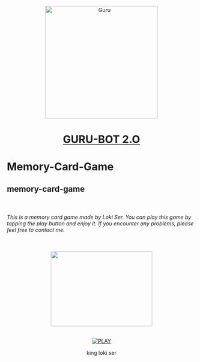 <p align="center">  
  <a href="https://youtu.be/WcA7GZuaN0A">
    <img alt="Guru" height="300" src="https://f.uguu.se/wEOLHZLU.jpg">
    <h1 align="center">GURU-BOT 2.O</h1>
  </a>






# Memory-Card-Game
<h2>memory-card-game</h2>
 <br>
<h6>This is a memory card game made by Loki Ser. You can play this game by tapping the play button and enjoy it. If you encounter any problems, please feel free to contact me.</h6>

<div align="center">
 <br>
 <img src="https://imgur.com/WlR8Xnw.jpeg" alt="" width="270" height="200">
 <br>
 <br>

<a href='https://tahul121.github.io/Memory-Card-Game/' target="_blank"><img alt='PLAY' src='https://img.shields.io/badge/PLAY-100000?style=for-the-badge&logo= PLAY&logoColor=white&labelColor=&color='/></a>

king loki ser

